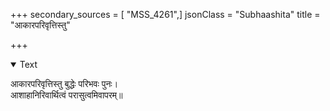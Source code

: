 +++
secondary_sources = [ "MSS_4261",]
jsonClass = "Subhaashita"
title = "आकारपरिवृत्तिस्तु"

+++

<details open><summary>Text</summary>

आकारपरिवृत्तिस्तु बुद्धेः परिभवः पुनः।  
आशाहानिरिवार्थित्वं परासुत्वमिवापरम्॥
</details>
